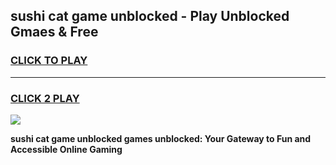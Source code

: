 
## sushi cat game unblocked - Play Unblocked Gmaes & Free
<h3>
<a href="https://news.freeplayer.one?title=sushi_cat_game_unblocked&ref=23F">CLICK TO PLAY</a></h3>
<hr>

<h3>
<a href="https://news.freeplayer.one?title=sushi_cat_game_unblocked&ref=23F">CLICK 2 PLAY</a>
  
</h3>

<a href="https://news.freeplayer.one?title=sushi_cat_game_unblocked&ref=23F/"><img src="https://clearcache.store/games.png"></a>


**sushi cat game unblocked games unblocked: Your Gateway to Fun and Accessible Online Gaming**
